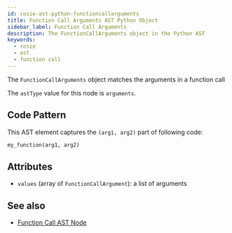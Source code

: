 ```yaml
---
id: rosie-ast-python-functioncallarguments
title: Function Call Arguments AST Python Object
sidebar_label: Function Call Arguments
description: The FunctionCallArguments object in the Python AST
keywords:
  - rosie
  - ast
  - function call
---
```


The `FunctionCallArguments` object matches the arguments in a function call

The `astType` value for this node is `arguments`.

## Code Pattern

This AST element captures the `(arg1, arg2)` part of following code:

```python
my_function(arg1, arg2)
```

## Attributes

- `values` (array of `FunctionCallArgument`): a list of arguments

## See also

- [Function Call AST Node](/docs/rosie/ast/python/rosie-ast-python-functioncall)
